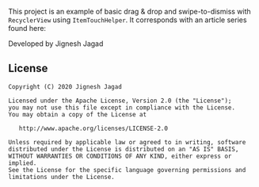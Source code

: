 This project is an example of basic drag & drop and swipe-to-dismiss with `RecyclerView` using `ItemTouchHelper`. It corresponds with an article series found here:

Developed by Jignesh Jagad

## License

    Copyright (C) 2020 Jignesh Jagad

    Licensed under the Apache License, Version 2.0 (the "License");
    you may not use this file except in compliance with the License.
    You may obtain a copy of the License at

       http://www.apache.org/licenses/LICENSE-2.0

    Unless required by applicable law or agreed to in writing, software
    distributed under the License is distributed on an "AS IS" BASIS,
    WITHOUT WARRANTIES OR CONDITIONS OF ANY KIND, either express or implied.
    See the License for the specific language governing permissions and
    limitations under the License.
